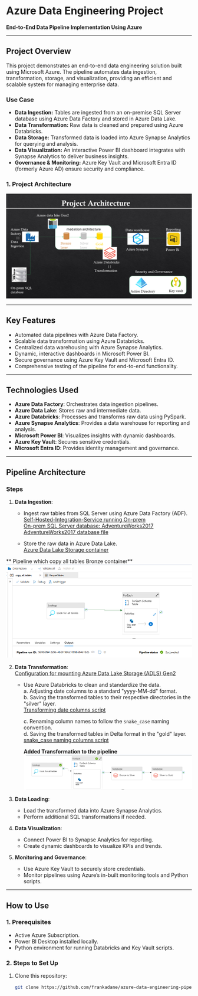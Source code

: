 # Azure Data Engineering Project  
**End-to-End Data Pipeline Implementation Using Azure**

---

## **Project Overview**  
This project demonstrates an end-to-end data engineering solution built using Microsoft Azure. The pipeline automates data ingestion, transformation, storage, and visualization, providing an efficient and scalable system for managing enterprise data.  

### **Use Case**  
- **Data Ingestion:** Tables are ingested from an on-premise SQL Server database using Azure Data Factory and stored in Azure Data Lake.  
- **Data Transformation:** Raw data is cleaned and prepared using Azure Databricks.  
- **Data Storage:** Transformed data is loaded into Azure Synapse Analytics for querying and analysis.  
- **Data Visualization:** An interactive Power BI dashboard integrates with Synapse Analytics to deliver business insights.  
- **Governance & Monitoring:** Azure Key Vault and Microsoft Entra ID (formerly Azure AD) ensure security and compliance.

### **1. Project Architecture**
![End to End project](screenshots/Azure_data_engineering_archecture.png)

---

## **Key Features**  
- Automated data pipelines with Azure Data Factory.  
- Scalable data transformation using Azure Databricks.  
- Centralized data warehousing with Azure Synapse Analytics.  
- Dynamic, interactive dashboards in Microsoft Power BI.  
- Secure governance using Azure Key Vault and Microsoft Entra ID.  
- Comprehensive testing of the pipeline for end-to-end functionality.  

---

## **Technologies Used**  
- **Azure Data Factory**: Orchestrates data ingestion pipelines.  
- **Azure Data Lake**: Stores raw and intermediate data.  
- **Azure Databricks**: Processes and transforms raw data using PySpark.  
- **Azure Synapse Analytics**: Provides a data warehouse for reporting and analysis.  
- **Microsoft Power BI**: Visualizes insights with dynamic dashboards.  
- **Azure Key Vault**: Secures sensitive credentials.  
- **Microsoft Entra ID**: Provides identity management and governance.  

---

## **Pipeline Architecture**  
### **Steps**  
1. **Data Ingestion**:  
   - Ingest raw tables from SQL Server using Azure Data Factory (ADF).  
	[Self-Hosted-Integration-Service running On-prem](screenshots/1.self_hosted_integration_runtime_manager.png)  
	[On-prem SQL Server database: AdventureWorks2017](screenshots/2.On_prem_SQL_Server_AdventureWorks2017.png)
	[AdventureWorks2017 database file](data/)

   - Store the raw data in Azure Data Lake.  
	[Azure Data Lake Storage container](screenshots/3.Azure_Datalake_storage_gen2.png)  

 ** Pipeline which copy all tables Bronze container**
![copy all tables](screenshots/4.Pipeline_to_copy_all_tables_from_onprem.png)
      
2. **Data Transformation**:  
      [Configuration for mounting Azure Data Lake Storage (ADLS) Gen2](notebooks/storagemount.py)   
   - Use Azure Databricks to clean and standardize the data.  
	a. Adjusting date columns to a standard "yyyy-MM-dd" format.  
	b. Saving the transformed tables to their respective directories in the "silver" layer.  
  	[Transforming date columns script](notebooks/bronze_to_silver.py)  

        c. Renaming column names to follow the `snake_case` naming convention.    
        d. Saving the transformed tables in Delta format in the "gold" layer.    
        [snake_case naming columns script](notebooks/silver_to_gold.py)  

	 **Added Transformation to the pipeline**
![Transformation to the pipeline](screenshots/5.End_to_End_pipeline.png) 

3. **Data Loading**:  
   - Load the transformed data into Azure Synapse Analytics.  
   - Perform additional SQL transformations if needed.  

4. **Data Visualization**:  
   - Connect Power BI to Synapse Analytics for reporting.  
   - Create dynamic dashboards to visualize KPIs and trends.  

5. **Monitoring and Governance**:  
   - Use Azure Key Vault to securely store credentials.  
   - Monitor pipelines using Azure’s in-built monitoring tools and Python scripts.

---

## **How to Use**  

### **1. Prerequisites**  
- Active Azure Subscription.  
- Power BI Desktop installed locally.  
- Python environment for running Databricks and Key Vault scripts.  

### **2. Steps to Set Up**  
1. Clone this repository:  
   ```bash
   git clone https://github.com/frankadane/azure-data-engineering-pipeline.git
